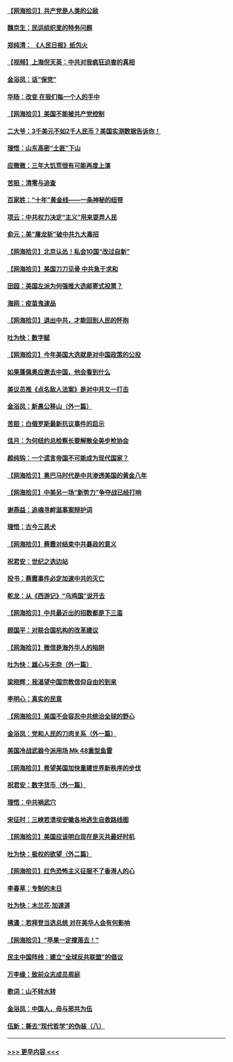#### [【网海拾贝】共产党是人类的公敌](../pages/nsc993/n12363182.md?t=08281551) 
#### [魏京生：民运组织里的特务问题](../pages/nsc993/n12363010.md?t=08281551) 
#### [郑纯清： 《人民日报》纸包火](../pages/nsc993/n12362706.md?t=08281551) 
#### [【视频】上海倪天英：中共对我疯狂迫害的真相](../pages/nsc993/n12356341.md?t=08281551) 
#### [金浴凤：话“保党”](../pages/nsc993/n12361867.md?t=08281551) 
#### [华旸：改变 在我们每一个人的手中](../pages/nsc993/n12361774.md?t=08281551) 
#### [【网海拾贝】美国不能被共产党控制](../pages/nsc993/n12360271.md?t=08281551) 
#### [二大爷：3千美元不如2千人民币？美国实测数据告诉你！](../pages/nsc993/n12358563.md?t=08281551) 
#### [理悟：山东高密“土匪”下山](../pages/nsc993/n12358535.md?t=08281551) 
#### [应微微：三年大饥荒很有可能再度上演](../pages/nsc993/n12358523.md?t=08281551) 
#### [苦胆：清零与追查](../pages/nsc993/n12358501.md?t=08281551) 
#### [百家姓：“十年”黄金线——一条神秘的纽带](../pages/nsc993/n12358319.md?t=08281551) 
#### [项云：中共权力决定“主义”用来耍弄人民](../pages/nsc993/n12358172.md?t=08281551) 
#### [俞元：美“屠龙斩”破中共九大毒招](../pages/nsc993/n12357822.md?t=08281551) 
#### [【网海拾贝】北京认怂！私会10国“改过自新”](../pages/nsc993/n12357784.md?t=08281551) 
#### [【网海拾贝】美国刀刀见骨 中共急于求和](../pages/nsc993/n12355511.md?t=08281551) 
#### [田园：美国左派为何强推大选邮寄式投票？](../pages/nsc993/n12352963.md?t=08281551) 
#### [海网：疫苗鬼速品](../pages/nsc993/n12354438.md?t=08281551) 
#### [【网海拾贝】退出中共，才能回到人民的怀抱](../pages/nsc993/n12352634.md?t=08281551) 
#### [吐为快：数字赋](../pages/nsc993/n12352317.md?t=08281551) 
#### [【网海拾贝】今年美国大选就是对中国政策的公投](../pages/nsc993/n12350973.md?t=08281551) 
#### [如果蓬佩奥应邀去中国，他会看到什么](../pages/nsc993/n12350945.md?t=08281551) 
#### [美议员推《点名敌人法案》是对中共又一打击](../pages/nsc993/n12350765.md?t=08281551) 
#### [金浴凤：新愚公移山（外一篇）](../pages/nsc993/n12350253.md?t=08281551) 
#### [苦胆：白俄罗斯最新抗议事件的启示](../pages/nsc993/n12349989.md?t=08281551) 
#### [佳月：为何纽约总检察长要解散全美步枪协会](../pages/nsc993/n12349939.md?t=08281551) 
#### [颜纯钩：一个谎言帝国不可能成为现代国家？](../pages/nsc993/n12349898.md?t=08281551) 
#### [【网海拾贝】奥巴马时代是中共渗透美国的黄金八年](../pages/nsc993/n12349284.md?t=08281551) 
#### [【网海拾贝】中美另一场“新势力”争夺战已经打响](../pages/nsc993/n12346998.md?t=08281551) 
#### [谢燕益：追魂寻衅滋事案辩护词](../pages/nsc993/n12346892.md?t=08281551) 
#### [理悟：古今三恶犬](../pages/nsc993/n12345190.md?t=08281551) 
#### [【网海拾贝】蔡霞对结束中共暴政的意义](../pages/nsc993/n12344263.md?t=08281551) 
#### [祝君安：世纪之选边站](../pages/nsc993/n12342382.md?t=08281551) 
#### [投书：蔡霞事件必定加速中共的灭亡](../pages/nsc993/n12341881.md?t=08281551) 
#### [乾龙：从《西游记》“乌鸡国”说开去](../pages/nsc993/n12341690.md?t=08281551) 
#### [【网海拾贝】中共最近出的招数都是下三滥](../pages/nsc993/n12341593.md?t=08281551) 
#### [顾国平：对联合国机构的改革建议](../pages/nsc993/n12339928.md?t=08281551) 
#### [【网海拾贝】微信是海外华人的陷阱](../pages/nsc993/n12338868.md?t=08281551) 
#### [吐为快：雄心与无奈（外一篇）](../pages/nsc993/n12338132.md?t=08281551) 
#### [梁晓辉：我渴望中国宗教信仰自由的到来](../pages/nsc993/n12336657.md?t=08281551) 
#### [李明心：真实的民意](../pages/nsc993/n12336089.md?t=08281551) 
#### [【网海拾贝】美国不会容忍中共统治全球的野心](../pages/nsc993/n12336063.md?t=08281551) 
#### [金浴凤：党和人民的刀肉关系（外一篇）](../pages/nsc993/n12335834.md?t=08281551) 
#### [美国冷战武器今派用场 Mk 48重型鱼雷](../pages/nsc993/n12335354.md?t=08281551) 
#### [【网海拾贝】希望美国加快重建世界新秩序的步伐](../pages/nsc993/n12334224.md?t=08281551) 
#### [祝君安：数字货币（外一篇）](../pages/nsc993/n12334186.md?t=08281551) 
#### [理悟：中共祸武穴](../pages/nsc993/n12333962.md?t=08281551) 
#### [宋征时：三峡若溃坝安徽各地逃生自救路线图](../pages/nsc993/n12332450.md?t=08281551) 
#### [【网海拾贝】美国应该明白现在是灭共最好时机](../pages/nsc993/n12332313.md?t=08281551) 
#### [吐为快：极权的欲望（外二篇）](../pages/nsc993/n12332089.md?t=08281551) 
#### [【网海拾贝】红色恐怖主义征服不了香港人的心](../pages/nsc993/n12329296.md?t=08281551) 
#### [李春草：专制的末日](../pages/nsc993/n12329079.md?t=08281551) 
#### [吐为快：木兰花‧加速道](../pages/nsc993/n12327366.md?t=08281551) 
#### [拂潇：若拜登当选总统 对在美华人会有何影响](../pages/nsc993/n12295996.md?t=08281551) 
#### [【网海拾贝】“苹果一定撑落去！”](../pages/nsc993/n12326784.md?t=08281551) 
#### [民主中国阵线：建立“全球反共联盟”的倡议](../pages/nsc993/n12324177.md?t=08281551) 
#### [万李缘：致前众志成员周庭](../pages/nsc993/n12324635.md?t=08281551) 
#### [歌词：山不转水转](../pages/nsc993/n12324599.md?t=08281551) 
#### [金浴凤：中国人，毋与邪共为伍](../pages/nsc993/n12324257.md?t=08281551) 
#### [伍新：撕去“现代哲学”的伪装（八）](../pages/nsc993/n12324188.md?t=08281551) 

----
#### [ >>> 更早内容 <<< ](../indexes/nsc993-earlier.md)
